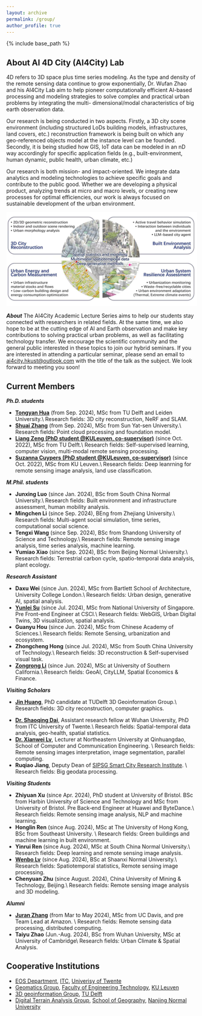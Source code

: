 ```yaml
---
layout: archive
permalink: /group/
author_profile: true
---
```


{% include base_path %}

## About AI 4D City (AI4City) Lab

4D refers to 3D space plus time series modeling. As the type and density of the remote sensing data continue to grow exponentially, Dr. Wufan Zhao and his AI4City Lab aim to help pioneer computationally efficient AI-based processing and modeling strategies to solve complex and practical urban problems by integrating the multi- dimensional/modal characteristics of big earth observation data.

Our research is being conducted in two aspects. Firstly, a 3D city scene environment (including structured LoDs building models, infrastructures, land covers, etc.) reconstruction framework is being built on which any geo-referenced objects model at the instance level can be founded. Secondly, it is being studied how GIS, IoT data can be modeled in an nD way accordingly for specific application fields (e.g., built-environment, human dynamic, public health, urban climate, etc.)

Our research is both mission- and impact-oriented. We integrate data analytics and modeling technologies to achieve specific goals and contribute to the public good. Whether we are developing a physical product, analyzing trends at micro and macro levels, or creating new processes for optimal efficiencies, our work is always focused on sustainable development of the urban environment.

<p align="center"> 
     <img src="../images/research-field.jpg" width="650"> 
</p>

**_About_**
The AI4City Academic Lecture Series aims to help our students stay connected with researchers in related fields. At the same time, we also hope to be at the cutting edge of AI and Earth observation and make key contributions to solving practical urban problems, as well as facilitating technology transfer. We encourage the scientific community and the general public interested in these topics to join our hybrid seminars. If you are interested in attending a particular seminar, please send an email to ai4city.hkust@outlook.com with the title of the talk as the subject.
We look forward to meeting you soon!

## Current Members

**_Ph.D. students_**

- **[Tongyan Hua](https://thua919.github.io/)** (from Sep. 2024), MSc from TU Delft and Leiden University.\\
  Research fields: 3D city reconstruction, NeRF and SLAM.
- **[Shuai Zhang](https://www.researchgate.net/profile/Shuai-Zhang-194/research)** (from Sep. 2024), MSc from Sun Yat-sen University.\\
  Research fields: Point cloud processing and foundation model.
- **[Liang Zeng (PhD student @KULeuven, co-supervisor)](https://iiw.kuleuven.be/onderzoek/geomatics/people/00159796)** (since Oct. 2022), MSc from TU Delft.\\
  Research fields: Self-supervised learning, computer vision, multi-modal remote sensing processing.
- **[Suzanna Cuypers (PhD student @KULeuven, co-supervisor)](https://iiw.kuleuven.be/onderzoek/geomatics/people/00130472)** (since Oct. 2022), MSc from KU Leuven.\\
  Research fields: Deep leanrning for remote sensing image analysis, land use classification.

**_M.Phil. students_**

<!-- * **Wenshuo Chao**, undergraduate from HKUST. -->

- **Junxing Luo** (since Jan. 2024), BSc from South China Normal University.\\
  Research fields: Built environment and infrastructure assessment, human mobility analysis.
- **Mingchen Li** (since Sep. 2024), BEng from Zhejiang University.\\
  Research fields: Multi-agent social simulation, time series, computational social science.
- **Tengxi Wang** (since Sep. 2024), BSc from Shandong University of Science and Technology.\\
  Research fields: Remote sensing image analysis, time series analysis, machine learning.
- **Yumiao Xiao** (since Sep. 2024), BSc from Beijing Normal University.\\
  Research fields: Terrestrial carbon cycle, spatio-temporal data analysis, plant ecology.

**_Research Assistant_**

- **Daxu Wei** (since Jun. 2024), MSc from Bartlett School of
  Architecture, University College London.\\
  Research fields: Urban design, generative AI, spatial analysis.
- **[Yunlei Su](https://suyunlei.github.io/homepage/)** (since Jul. 2024), MSc from National University of Singapore. Pre Front-end Engineer at CSCI.\\
  Research fields: WebGIS, Urban Digital Twins, 3D visualization, spatial analysis.
- **Guanyu Hou** (since Jun. 2024), MSc from Chinese Academy of Sciences.\\
  Research fields: Remote Sensing, urbanization and ecosystem.
- **Zhongcheng Hong** (since Jul. 2024), MSc from South China University of Technology.\\
  Research fields: 3D reconstruction & Self-supervised visual task.
- **[Zongrong Li](https://jasper0122.github.io/
)** (since Jun. 2024), MSc at University of Southern California.\\
  Research fields: GeoAI, CityLLM, Spatial Economics & Finance.


**_Visiting Scholars_**

- **[Jin Huang](https://yidahuang.github.io/)**, PhD candidate at TUDelft 3D Geoinformation Group.\\
  Research fields: 3D city reconstruction, computer graphics.
<!-- - **[Dr. Cai Wu](https://wucai.me/)**, PhD from ITC University of Twente.\\
  Research fields: GIS, urban morphology and urban design. -->
- **[Dr. Shaoqing Dai](https://gisersqdai.top/mycv/)**, Assistant research fellow at Wuhan University, PhD from ITC University of Twente.\\
  Research fields: Spatial-temporal data analysis, geo-health, spatial statistics.
- **[Dr. Xianwei Lv](https://jsjytx.neuq.edu.cn/info/1037/6198.htm)**, Lecturer at Northeastern University at Qinhuangdao, School of Computer and Communication Engineering. \\
Research fields: Remote sensing images interpretation, image segmentation, parallel computing.
- **Ruqiao Jiang**, Deputy Dean of [SIPSG Smart City Research Institute](https://www.dpark.com.cn/#/home). \\
  Research fields: Big geodata processing.


**_Visiting Students_**
- **Zhiyuan Xu** (since Apr. 2024), PhD student at University of Bristol. BSc from Harbin University of Science and Technology and MSc from University of Bristol. Pre Back‑end Engineer at Huawei and ByteDance.\\
Research fields: Remote sensing image analysis, NLP and machine learning. 
- **Honglin Ren** (since Aug. 2024), MSc at The University of Hong Kong, BSc from Southeast University. \\
Research fields: Green buildings and machine learning in built environment.
- **Yinrui Ren** (since Aug. 2024), MSc at South China Normal University.\\
Research fields: Deep learning and remote sensing image analysis.
- **[Wenbo Lv](https://spatlyu.github.io/)** (since Aug. 2024), BSc at Shaanxi Normal University.\\
Research fields: Spatiotemporal statistics, Remote sensing image processing.
- **Chenyuan Zhu** (since August. 2024), China University of Mining & Technology, Beijing.\\
  Research fields: Remote sensing image analysis and 3D modeling.


**_Alumni_**

- **[Juran Zhang](https://www.linkedin.com/in/juran-zhang)** (from Mar to May 2024), MSc from UC Davis, and pre Team Lead at Amazon. \\
  Research fields: Remote sensing data processing, distributed computing.
- **Taiyu Zhao** (Jun.-Aug. 2024), BSc from Wuhan University, MSc at University of Cambridge\\
  Research fields: Urban Climate & Spatial Analysis.

## Cooperative Institutions

- [EOS Department](https://www.itc.nl/about-itc/scientific-departments/earth-observation-science/), [ITC](https://www.itc.nl/), [Univerisy of Twente](https://www.utwente.nl/en/)
- [Geomatics Group](https://iiw.kuleuven.be/onderzoek/geomatics/home), [Faculty of Engineering Technology](https://iiw.kuleuven.be/english/index.html), [KU Leuven](https://www.kuleuven.be/english/kuleuven)
- [3D geoinformation Group](https://3d.bk.tudelft.nl/), [TU Delft](https://www.tudelft.nl/en/)
- [Digital Terrain Analysis Group](http://schools.njnu.edu.cn/geog/person/guoan-tang), [School of Geography](http://schools.njnu.edu.cn/geog/), [Nanjing Normal University](https://en.njnu.edu.cn/)

